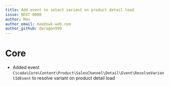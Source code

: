 ```yaml
---
title: Add event to select variant on product detail load
issue: NEXT-0000
author: Max
author_email: max@swk-web.com
author_github: @aragon999
---
```

# Core
* Added event `Cicada\Core\Content\Product\SalesChannel\Detail\Event\ResolveVariantIdEvent` to resolve variant on product detail load
